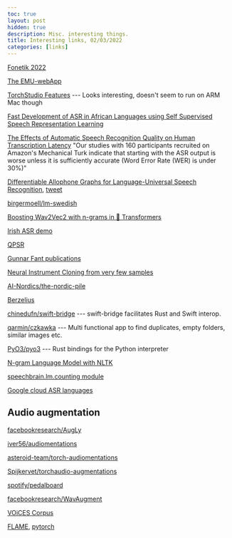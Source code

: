 ```yaml
---
toc: true
layout: post
hidden: true
description: Misc. interesting things.
title: Interesting links, 02/03/2022
categories: [links]
---
```


[Fonetik 2022](https://2022.fonetik.se/)

[The EMU-webApp](https://www.bas.uni-muenchen.de/~jmh/lehre/Rdf/EMU-SDMS/lesson6/06-emu-webApp.html)

[TorchStudio Features](https://www.torchstudio.ai/features/) --- Looks interesting, doesn't seem to run on ARM Mac though

[Fast Development of ASR in African Languages using Self Supervised Speech Representation Learning](https://arxiv.org/abs/2103.08993)

[The Effects of Automatic Speech Recognition Quality on Human Transcription Latency](https://dl.acm.org/doi/10.1145/2700648.2811331)
"Our studies with 160 participants recruited on Amazon's Mechanical Turk indicate that starting with the ASR output is worse unless it is sufficiently accurate (Word Error Rate (WER) is under 30%)"

[Differentiable Allophone Graphs for Language-Universal Speech Recognition](https://arxiv.org/abs/2107.11628),
[tweet](https://twitter.com/brianyan918/status/1420860185632022531)

[birgermoell/lm-swedish](https://huggingface.co/birgermoell/lm-swedish)

[Boosting Wav2Vec2 with n-grams in 🤗 Transformers](https://huggingface.co/blog/wav2vec2-with-ngram)

[Irish ASR demo](https://phoneticsrv3.lcs.tcd.ie/rec/irish_asr)

[QPSR](https://www.speech.kth.se/qpsr/)

[Gunnar Fant publications](https://www.speech.kth.se/gunnarfant/publications.html)

[Neural Instrument Cloning from very few samples](https://erlj.notion.site/Neural-Instrument-Cloning-from-very-few-samples-2cf41d8b630842ee8c7eb55036a1bfd6)

[AI-Nordics/the-nordic-pile](https://github.com/AI-Nordics/the-nordic-pile)

[Berzelius](https://www.nsc.liu.se/systems/berzelius/)

[chinedufn/swift-bridge](https://github.com/chinedufn/swift-bridge) --- swift-bridge facilitates Rust and Swift interop.

[qarmin/czkawka](https://github.com/qarmin/czkawka) --- Multi functional app to find duplicates, empty folders, similar images etc.

[PyO3/pyo3](https://github.com/PyO3/pyo3) --- Rust bindings for the Python interpreter

[N-gram Language Model with NLTK](https://www.kaggle.com/alvations/n-gram-language-model-with-nltk)

[speechbrain.lm.counting module](https://speechbrain.readthedocs.io/en/latest/API/speechbrain.lm.counting.html)

[Google cloud ASR languages](https://cloud.google.com/speech-to-text/docs/languages)

## Audio augmentation

[facebookresearch/AugLy](https://github.com/facebookresearch/AugLy)

[iver56/audiomentations](https://github.com/iver56/audiomentations)

[asteroid-team/torch-audiomentations](https://github.com/asteroid-team/torch-audiomentations)

[Spijkervet/torchaudio-augmentations](https://github.com/Spijkervet/torchaudio-augmentations)

[spotify/pedalboard](https://github.com/spotify/pedalboard)

[facebookresearch/WavAugment](https://github.com/facebookresearch/WavAugment)

[VOiCES Corpus](https://iqtlabs.github.io/voices/)

[FLAME](https://flame.is.tue.mpg.de/index.html),
[pytorch](https://github.com/HavenFeng/photometric_optimization)



